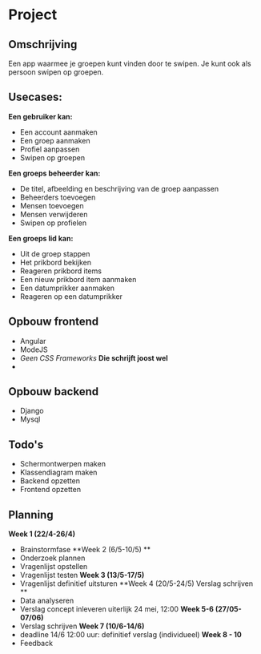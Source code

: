 # Project
## Omschrijving
Een app waarmee je groepen kunt vinden door te swipen. Je kunt ook als persoon swipen op groepen. 
## Usecases:
**Een gebruiker kan:**
- Een account aanmaken
- Een groep aanmaken
- Profiel aanpassen
- Swipen op groepen

**Een groeps beheerder kan:**
- De titel, afbeelding en beschrijving van de groep aanpassen
- Beheerders toevoegen
- Mensen toevoegen
- Mensen verwijderen
- Swipen op profielen

**Een groeps lid kan:**
- Uit de groep stappen
- Het prikbord bekijken
- Reageren prikbord items
- Een nieuw prikbord item aanmaken
- Een datumprikker aanmaken
- Reageren op een datumprikker

## Opbouw frontend
- Angular
- ModeJS
- *Geen CSS Frameworks* **Die schrijft joost wel**
- 

## Opbouw backend
- Django
- Mysql

## Todo's
- Schermontwerpen maken
- Klassendiagram maken
- Backend opzetten
- Frontend opzetten

## Planning
**Week 1 (22/4-26/4)**
- Brainstormfase
**Week 2 (6/5-10/5) **
- Onderzoek plannen
- Vragenlijst opstellen
- Vragenlijst testen
**Week 3 (13/5-17/5)**
- Vragenlijst definitief uitsturen
**Week 4 (20/5-24/5) Verslag schrijven **
- Data analyseren
- Verslag concept inleveren uiterlijk 24 mei, 12:00
**Week 5-6 (27/05-07/06)**
- Verslag schrijven
**Week 7 (10/6-14/6)**
- deadline 14/6 12:00 uur: definitief verslag (individueel)
**Week 8 - 10**
- Feedback 
